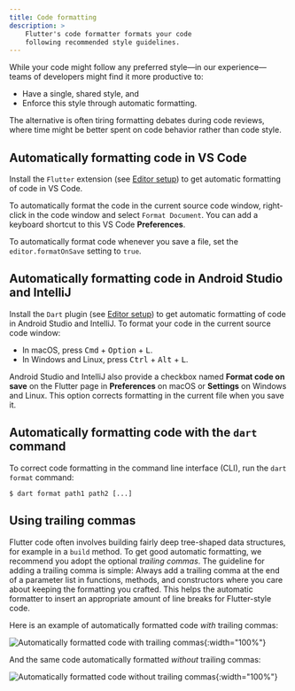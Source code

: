 ```yaml
---
title: Code formatting
description: >
    Flutter's code formatter formats your code
    following recommended style guidelines.
---
```



While your code might follow any preferred style&mdash;in our
experience&mdash;teams of developers might find it more productive to:

* Have a single, shared style, and
* Enforce this style through automatic formatting.

The alternative is often tiring formatting debates during code reviews,
where time might be better spent on code behavior rather than code style.

## Automatically formatting code in VS Code

Install the `Flutter` extension (see
[Editor setup](/get-started/editor))
to get automatic formatting of code in VS Code.

To automatically format the code in the current source code window,
right-click in the code window and select `Format Document`.
You can add a keyboard shortcut to this VS Code **Preferences**.

To automatically format code whenever you save a file, set the
`editor.formatOnSave` setting to `true`.

## Automatically formatting code in Android Studio and IntelliJ

Install the `Dart` plugin (see
[Editor setup](/get-started/editor))
to get automatic formatting of code in Android Studio and IntelliJ.
To format your code in the current source code window:

* In macOS,
  press <kbd>Cmd</kbd> + <kbd>Option</kbd> + <kbd>L</kbd>.
* In Windows and Linux,
  press <kbd>Ctrl</kbd> + <kbd>Alt</kbd> + <kbd>L</kbd>.

Android Studio and IntelliJ also provide a checkbox named
**Format code on save** on the Flutter page in **Preferences**
on macOS or **Settings** on Windows and Linux.
This option corrects formatting in the current file when you save it.

## Automatically formatting code with the `dart` command

To correct code formatting in the command line interface (CLI),
run the `dart format` command:

```console
$ dart format path1 path2 [...]
```

## Using trailing commas

Flutter code often involves building fairly deep tree-shaped data structures,
for example in a `build` method. To get good automatic formatting,
we recommend you adopt the optional *trailing commas*.
The guideline for adding a trailing comma is simple: Always
add a trailing comma at the end of a parameter list in
functions, methods, and constructors where you care about
keeping the formatting you crafted.
This helps the automatic formatter to insert an appropriate
amount of line breaks for Flutter-style code.

Here is an example of automatically formatted code *with* trailing commas:

![Automatically formatted code with trailing commas](/assets/images/docs/tools/android-studio/trailing-comma-with.png){:width="100%"}

And the same code automatically formatted *without* trailing commas:

![Automatically formatted code without trailing commas](/assets/images/docs/tools/android-studio/trailing-comma-without.png){:width="100%"}
